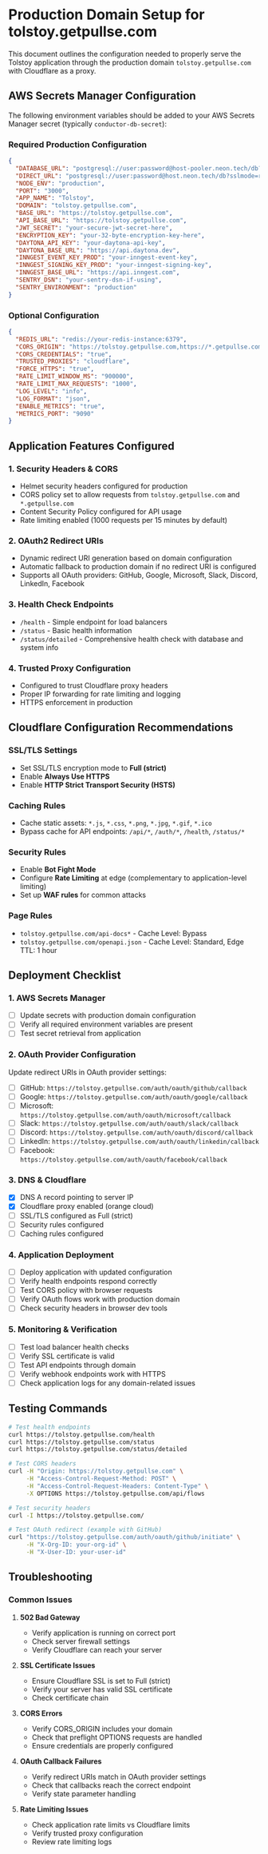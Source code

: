# Production Domain Setup for tolstoy.getpullse.com

This document outlines the configuration needed to properly serve the Tolstoy application through the production domain `tolstoy.getpullse.com` with Cloudflare as a proxy.

## AWS Secrets Manager Configuration

The following environment variables should be added to your AWS Secrets Manager secret (typically `conductor-db-secret`):

### Required Production Configuration

```json
{
  "DATABASE_URL": "postgresql://user:password@host-pooler.neon.tech/db?sslmode=require&channel_binding=require",
  "DIRECT_URL": "postgresql://user:password@host.neon.tech/db?sslmode=require&channel_binding=require",
  "NODE_ENV": "production",
  "PORT": "3000",
  "APP_NAME": "Tolstoy",
  "DOMAIN": "tolstoy.getpullse.com",
  "BASE_URL": "https://tolstoy.getpullse.com",
  "API_BASE_URL": "https://tolstoy.getpullse.com",
  "JWT_SECRET": "your-secure-jwt-secret-here",
  "ENCRYPTION_KEY": "your-32-byte-encryption-key-here",
  "DAYTONA_API_KEY": "your-daytona-api-key",
  "DAYTONA_BASE_URL": "https://api.daytona.dev",
  "INNGEST_EVENT_KEY_PROD": "your-inngest-event-key",
  "INNGEST_SIGNING_KEY_PROD": "your-inngest-signing-key",
  "INNGEST_BASE_URL": "https://api.inngest.com",
  "SENTRY_DSN": "your-sentry-dsn-if-using",
  "SENTRY_ENVIRONMENT": "production"
}
```

### Optional Configuration

```json
{
  "REDIS_URL": "redis://your-redis-instance:6379",
  "CORS_ORIGIN": "https://tolstoy.getpullse.com,https://*.getpullse.com",
  "CORS_CREDENTIALS": "true",
  "TRUSTED_PROXIES": "cloudflare",
  "FORCE_HTTPS": "true",
  "RATE_LIMIT_WINDOW_MS": "900000",
  "RATE_LIMIT_MAX_REQUESTS": "1000",
  "LOG_LEVEL": "info",
  "LOG_FORMAT": "json",
  "ENABLE_METRICS": "true",
  "METRICS_PORT": "9090"
}
```

## Application Features Configured

### 1. Security Headers & CORS
- Helmet security headers configured for production
- CORS policy set to allow requests from `tolstoy.getpullse.com` and `*.getpullse.com`
- Content Security Policy configured for API usage
- Rate limiting enabled (1000 requests per 15 minutes by default)

### 2. OAuth2 Redirect URIs
- Dynamic redirect URI generation based on domain configuration
- Automatic fallback to production domain if no redirect URI is configured
- Supports all OAuth providers: GitHub, Google, Microsoft, Slack, Discord, LinkedIn, Facebook

### 3. Health Check Endpoints
- `/health` - Simple endpoint for load balancers
- `/status` - Basic health information
- `/status/detailed` - Comprehensive health check with database and system info

### 4. Trusted Proxy Configuration
- Configured to trust Cloudflare proxy headers
- Proper IP forwarding for rate limiting and logging
- HTTPS enforcement in production

## Cloudflare Configuration Recommendations

### SSL/TLS Settings
- Set SSL/TLS encryption mode to **Full (strict)**
- Enable **Always Use HTTPS**
- Enable **HTTP Strict Transport Security (HSTS)**

### Caching Rules
- Cache static assets: `*.js`, `*.css`, `*.png`, `*.jpg`, `*.gif`, `*.ico`
- Bypass cache for API endpoints: `/api/*`, `/auth/*`, `/health`, `/status/*`

### Security Rules
- Enable **Bot Fight Mode**
- Configure **Rate Limiting** at edge (complementary to application-level limiting)
- Set up **WAF rules** for common attacks

### Page Rules
- `tolstoy.getpullse.com/api-docs*` - Cache Level: Bypass
- `tolstoy.getpullse.com/openapi.json` - Cache Level: Standard, Edge TTL: 1 hour

## Deployment Checklist

### 1. AWS Secrets Manager
- [ ] Update secrets with production domain configuration
- [ ] Verify all required environment variables are present
- [ ] Test secret retrieval from application

### 2. OAuth Provider Configuration
Update redirect URIs in OAuth provider settings:
- [ ] GitHub: `https://tolstoy.getpullse.com/auth/oauth/github/callback`
- [ ] Google: `https://tolstoy.getpullse.com/auth/oauth/google/callback`
- [ ] Microsoft: `https://tolstoy.getpullse.com/auth/oauth/microsoft/callback`
- [ ] Slack: `https://tolstoy.getpullse.com/auth/oauth/slack/callback`
- [ ] Discord: `https://tolstoy.getpullse.com/auth/oauth/discord/callback`
- [ ] LinkedIn: `https://tolstoy.getpullse.com/auth/oauth/linkedin/callback`
- [ ] Facebook: `https://tolstoy.getpullse.com/auth/oauth/facebook/callback`

### 3. DNS & Cloudflare
- [x] DNS A record pointing to server IP
- [x] Cloudflare proxy enabled (orange cloud)
- [ ] SSL/TLS configured as Full (strict)
- [ ] Security rules configured
- [ ] Caching rules configured

### 4. Application Deployment
- [ ] Deploy application with updated configuration
- [ ] Verify health endpoints respond correctly
- [ ] Test CORS policy with browser requests
- [ ] Verify OAuth flows work with production domain
- [ ] Check security headers in browser dev tools

### 5. Monitoring & Verification
- [ ] Test load balancer health checks
- [ ] Verify SSL certificate is valid
- [ ] Test API endpoints through domain
- [ ] Verify webhook endpoints work with HTTPS
- [ ] Check application logs for any domain-related issues

## Testing Commands

```bash
# Test health endpoints
curl https://tolstoy.getpullse.com/health
curl https://tolstoy.getpullse.com/status
curl https://tolstoy.getpullse.com/status/detailed

# Test CORS headers
curl -H "Origin: https://tolstoy.getpullse.com" \
     -H "Access-Control-Request-Method: POST" \
     -H "Access-Control-Request-Headers: Content-Type" \
     -X OPTIONS https://tolstoy.getpullse.com/api/flows

# Test security headers
curl -I https://tolstoy.getpullse.com/

# Test OAuth redirect (example with GitHub)
curl "https://tolstoy.getpullse.com/auth/oauth/github/initiate" \
     -H "X-Org-ID: your-org-id" \
     -H "X-User-ID: your-user-id"
```

## Troubleshooting

### Common Issues

1. **502 Bad Gateway**
   - Verify application is running on correct port
   - Check server firewall settings
   - Verify Cloudflare can reach your server

2. **SSL Certificate Issues**
   - Ensure Cloudflare SSL is set to Full (strict)
   - Verify your server has valid SSL certificate
   - Check certificate chain

3. **CORS Errors**
   - Verify CORS_ORIGIN includes your domain
   - Check that preflight OPTIONS requests are handled
   - Ensure credentials are properly configured

4. **OAuth Callback Failures**
   - Verify redirect URIs match in OAuth provider settings
   - Check that callbacks reach the correct endpoint
   - Verify state parameter handling

5. **Rate Limiting Issues**
   - Check application rate limits vs Cloudflare limits
   - Verify trusted proxy configuration
   - Review rate limiting logs